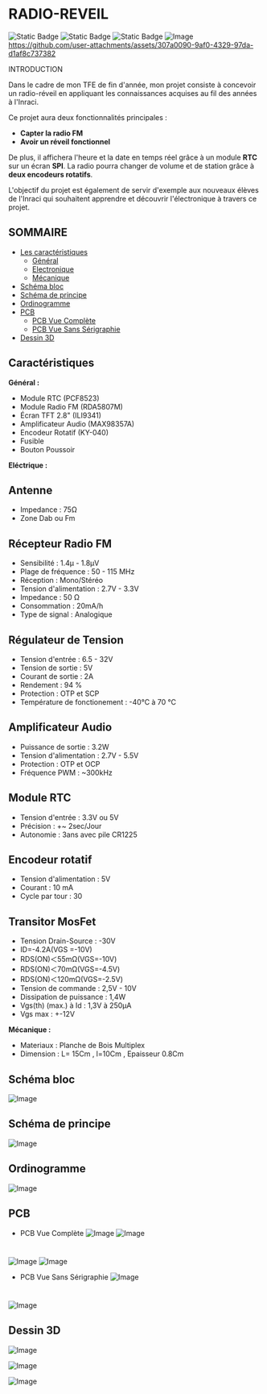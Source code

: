 
# RADIO-REVEIL
<img alt="Static Badge" src="https://img.shields.io/badge/French-8A2BE2"> <img alt="Static Badge" src="https://img.shields.io/badge/Spanish-8A2BE2"> <img alt="Static Badge" src="https://img.shields.io/badge/-%20?logo=easyeda&color=blue">
![Image](https://github.com/user-attachments/assets/1f1e02f8-997e-4d4a-bef8-016fc4e9d9b0)
https://github.com/user-attachments/assets/307a0090-9af0-4329-97da-d1af8c737382

INTRODUCTION

Dans le cadre de mon TFE de fin d'année, mon projet consiste à concevoir un radio-réveil en appliquant les connaissances acquises au fil des années à l'Inraci.

Ce projet aura deux fonctionnalités principales :
- **Capter la radio FM**
- **Avoir un réveil fonctionnel**

De plus, il affichera l'heure et la date en temps réel grâce à un module **RTC** sur un écran **SPI**. La radio pourra changer de volume et de station grâce à **deux encodeurs rotatifs**.

L'objectif du projet est également de servir d'exemple aux nouveaux élèves de l'Inraci qui souhaitent apprendre et découvrir l'électronique à travers ce projet.

## SOMMAIRE
- [Les caractéristiques](#les-caractéristiques)
  - [Général](#général)
  - [Electronique](#electronique)
  - [Mécanique](#mécanique)
- [Schéma bloc](#schéma-bloc)
- [Schéma de principe](#schéma-de-principe)
- [Ordinogramme](#ordinogramme)
- [PCB](#Pcb)
  - [PCB Vue Complète](#Pcb-vue-complete)
  - [PCB Vue Sans Sérigraphie](#Pcb-vue-sans-serigraphie)
- [Dessin 3D](#dessin-3d)
## Caractéristiques
**Général :**
- Module RTC (PCF8523) 
- Module Radio FM (RDA5807M) 
- Écran TFT 2.8" (ILI9341) 
- Amplificateur Audio (MAX98357A) 
- Encodeur Rotatif (KY-040) 
- Fusible 
- Bouton Poussoir

**Eléctrique :**
## Antenne 
- Impedance : 75Ω
- Zone Dab ou Fm
## Récepteur Radio FM
- Sensibilité : 1.4µ - 1.8µV
- Plage de fréquence : 50 - 115 MHz
- Réception : Mono/Stéréo
- Tension d'alimentation : 2.7V - 3.3V
- Impedance : 50 Ω
- Consommation : 20mA/h
- Type de signal : Analogique
## Régulateur de Tension
- Tension d'entrée : 6.5 - 32V
- Tension de sortie : 5V
- Courant de sortie : 2A
- Rendement : 94 %
- Protection : OTP et SCP 
- Température de fonctionement : -40°C à 70 °C
## Amplificateur Audio
- Puissance de sortie : 3.2W 
- Tension d'alimentation : 2.7V - 5.5V
- Protection : OTP et OCP
- Fréquence PWM : ~300kHz
## Module RTC 
- Tension d'entrée : 3.3V ou 5V
- Précision : +~ 2sec/Jour
- Autonomie : 3ans avec pile CR1225
## Encodeur rotatif
- Tension d'alimentation : 5V
- Courant : 10 mA
- Cycle par tour : 30
## Transitor MosFet
- Tension Drain-Source : -30V
- ID=-4.2A(VGS =-10V)
- RDS(ON)＜55mΩ(VGS=-10V)
- RDS(ON)＜70mΩ(VGS=-4.5V)
- RDS(ON)＜120mΩ(VGS=-2.5V)
- Tension de commande : 2,5V - 10V
- Dissipation de puissance : 1,4W
- Vgs(th) (max.) à Id : 1,3V à 250µA
- Vgs max : +-12V

**Mécanique :**
- Materiaux : Planche de Bois Multiplex 
- Dimension : L= 15Cm , l=10Cm , Epaisseur 0.8Cm
## Schéma bloc
![Image](https://github.com/user-attachments/assets/a9f58896-cb3d-4906-8dc8-51dca3e848b4)
## Schéma de principe 
![Image](https://github.com/user-attachments/assets/4c6f0787-ac14-48d8-9e26-475951140f7d)
##  Ordinogramme
![Image](https://github.com/user-attachments/assets/04767bd1-071b-4c10-8361-5480d3212379)
##  PCB 
-  PCB Vue Complète
![Image](https://github.com/user-attachments/assets/966f4ecb-5f1b-4d91-85ef-e5b77afcab6d)
![Image](https://github.com/user-attachments/assets/8fe2e0ab-96f2-44cb-8530-3971c6b6dd52)
#
![Image](https://github.com/user-attachments/assets/124112c3-9606-4741-af46-5d660db43080)
![Image](https://github.com/user-attachments/assets/530f6ada-a466-41ef-aa7d-c0120402b4c3)

-  PCB Vue Sans Sérigraphie
  ![Image](https://github.com/user-attachments/assets/47664c8e-1043-4bdc-9638-84d3fb8ab6df)
#
![Image](https://github.com/user-attachments/assets/b3d682b8-e54c-4403-912c-ab28a95e7250)

##  Dessin 3D
![Image](https://github.com/user-attachments/assets/0c14af67-0891-4389-8921-995fe048e285)

![Image](https://github.com/user-attachments/assets/d663f5da-919d-4cfd-b1be-39fb3e78aae0)

![Image](https://github.com/user-attachments/assets/e0dbc977-80a3-46f1-9227-ad4f2b9e2fe1)

